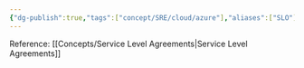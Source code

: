 ```yaml
---
{"dg-publish":true,"tags":["concept/SRE/cloud/azure"],"aliases":["SLO"],"definition":"SLOs (service-level objectives) are an agreed-upon target within an SLA that must be achieved for each activity, function, and process to provide the best opportunity for customer success.","permalink":"/concepts/service-level-objectives/","dgPassFrontmatter":true}
---
```


Reference: [[Concepts/Service Level Agreements\|Service Level Agreements]]
